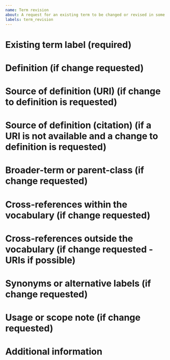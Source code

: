 ```yaml
---
name: Term revision
about: A request for an existing term to be changed or revised in some way.
labels: term_revision
---
```

# Existing term label (required)

# Definition (if change requested)

# Source of definition (URI) (if change to definition is requested)

# Source of definition (citation) (if a URI is not available and a change to definition is requested)

# Broader-term or parent-class (if change requested)

# Cross-references within the vocabulary (if change requested)

# Cross-references outside the vocabulary (if change requested - URIs if possible)

# Synonyms or alternative labels (if change requested)

# Usage or scope note (if change requested)

# Additional information


